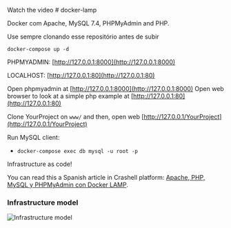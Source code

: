 Watch the video # docker-lamp

Docker com Apache, MySQL 7.4, PHPMyAdmin and PHP.

Use sempre clonando esse repositório antes de subir

```
docker-compose up -d
```

PHPMYADMIN: [http://127.0.0.1:8000](http://127.0.0.1:8000)

LOCALHOST: [http://127.0.0.1:80](http://127.0.0.1:80)

Open phpmyadmin at [http://127.0.0.1:8000](http://127.0.0.1:8000)
Open web browser to look at a simple php example at [http://127.0.0.1:80](http://127.0.0.1:80)

Clone YourProject on `www/` and then, open web [http://127.0.0.1/YourProject](http://127.0.0.1/YourProject)

Run MySQL client:

- `docker-compose exec db mysql -u root -p` 

Infrastructure as code!

You can read this a Spanish article in Crashell platform: [Apache, PHP, MySQL y PHPMyAdmin con Docker LAMP](https://www.crashell.com/estudio/apache_php_mysql_y_phpmyadmin_con_docker_lamp).


### Infrastructure model

![Infrastructure model](.infragenie/infrastructure_model.png)